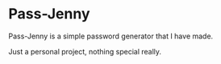 # Pass-Jenny

Pass-Jenny is a simple password generator that I have made. 

Just a personal project, nothing special really.
